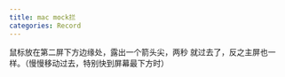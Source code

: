 ```yaml
---
title: mac mock拦
categories: Record
---
```


鼠标放在第二屏下方边缘处，露出一个箭头尖，两秒 就过去了，反之主屏也一样。（慢慢移动过去，特别快到屏幕最下方时）
